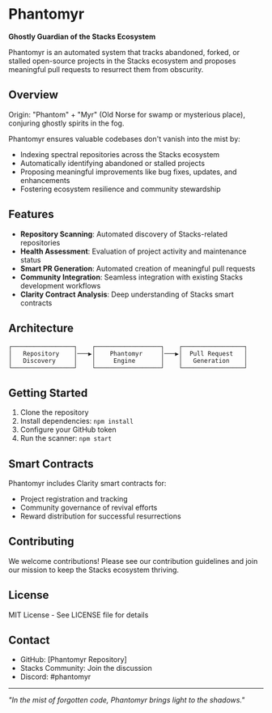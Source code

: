 # Phantomyr 

**Ghostly Guardian of the Stacks Ecosystem**

Phantomyr is an automated system that tracks abandoned, forked, or stalled open-source projects in the Stacks ecosystem and proposes meaningful pull requests to resurrect them from obscurity.

## Overview

Origin: "Phantom" + "Myr" (Old Norse for swamp or mysterious place), conjuring ghostly spirits in the fog.

Phantomyr ensures valuable codebases don't vanish into the mist by:
- Indexing spectral repositories across the Stacks ecosystem
- Automatically identifying abandoned or stalled projects
- Proposing meaningful improvements like bug fixes, updates, and enhancements
- Fostering ecosystem resilience and community stewardship

## Features

- **Repository Scanning**: Automated discovery of Stacks-related repositories
- **Health Assessment**: Evaluation of project activity and maintenance status
- **Smart PR Generation**: Automated creation of meaningful pull requests
- **Community Integration**: Seamless integration with existing Stacks development workflows
- **Clarity Contract Analysis**: Deep understanding of Stacks smart contracts

## Architecture

```
┌─────────────────┐    ┌──────────────────┐    ┌─────────────────┐
│   Repository    │───▶│    Phantomyr     │───▶│  Pull Request   │
│   Discovery     │    │     Engine       │    │   Generation    │
└─────────────────┘    └──────────────────┘    └─────────────────┘
```

## Getting Started

1. Clone the repository
2. Install dependencies: `npm install`
3. Configure your GitHub token
4. Run the scanner: `npm start`

## Smart Contracts

Phantomyr includes Clarity smart contracts for:
- Project registration and tracking
- Community governance of revival efforts
- Reward distribution for successful resurrections

## Contributing

We welcome contributions! Please see our contribution guidelines and join our mission to keep the Stacks ecosystem thriving.

## License

MIT License - See LICENSE file for details

## Contact

- GitHub: [Phantomyr Repository]
- Stacks Community: Join the discussion
- Discord: #phantomyr

---

*"In the mist of forgotten code, Phantomyr brings light to the shadows."*